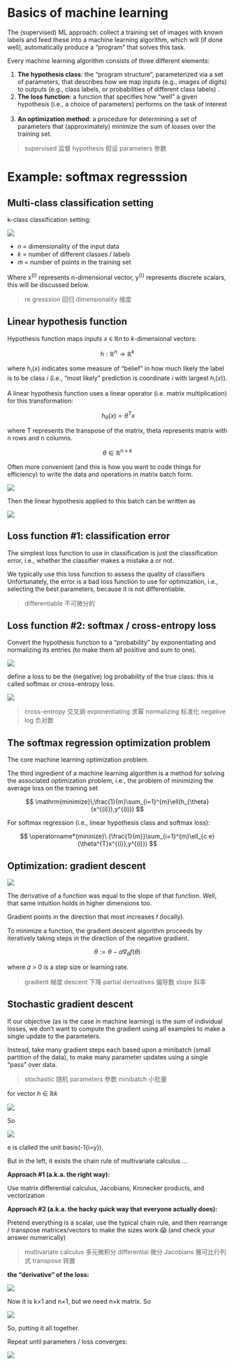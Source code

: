 # Basics of machine learning

The (supervised) ML approach: collect a training set of images with known labels and feed these into a machine learning algorithm, which will (if done well), automatically produce a “program” that solves this task.

Every machine learning algorithm consists of three different elements:

1. **The hypothesis class**: the “program structure”, parameterized via a set of parameters, that describes how we map inputs (e.g., images of digits) to outputs (e.g., class labels, or probabilities of different class labels) .
2. **The loss function**: a function that specifies how “well” a given hypothesis (i.e., a choice of parameters) performs on the task of interest .
3. **An optimization method**: a procedure for determining a set of parameters that (approximately) minimize the sum of losses over the training set.



> supervised 监督 hypothesis 假设 parameters 参数

# Example: softmax regresssion

## Multi-class classification setting

k-class classification setting:

![](/images/dl-systems-1/3.png)

- 𝑛 = dimensionality of the input data
- 𝑘 = number of different classes / labels
- 𝑚 = number of points in the training set

Where x<sup>{i}</sup> represents n-dimensional vector, y<sup>{i}</sup> represents discrete scalars, this will be discussed below.



> re gresssion 回归 dimensionality 维度

## Linear hypothesis function

Hypothesis function maps inputs 𝑥 ∈ ℝ𝑛 to 𝑘-dimensional vectors:

$$
h:\mathbb{R}^{n}\rightarrow \mathbb{R}^{k}
$$

where ℎ<sub>𝑖</sub>(𝑥) indicates some measure of “belief” in how much likely the label is to be class 𝑖 (i.e., “most likely” prediction is coordinate 𝑖 with largest ℎ<sub>𝑖</sub>(𝑥)).

A linear hypothesis function uses a linear operator (i.e. matrix multiplication) for this transformation:

$$
\ h_{\theta}(x)=\theta^{T}x
$$

where T represents the transpose of the matrix, theta represents matrix with n rows and n columns.

$$
\theta\in\mathbb{R}^{n\times k}
$$

Often more convenient (and this is how you want to code things for efficiency) to write the data and operations in matrix batch form.

![](/images/dl-systems-1/1.png)

Then the linear hypothesis applied to this batch can be written as

![](/images/dl-systems-1/2.png)

## Loss function #1: classification error

The simplest loss function to use in classification is just the classification error, i.e., whether the classifier makes a mistake a or not.

We typically use this loss function to assess the quality of classifiers Unfortunately, the error is a bad loss function to use for optimization, i.e., selecting the best parameters, because it is not differentiable.



> differentiable 不可微分的

## Loss function #2: softmax / cross-entropy loss

Convert the hypothesis function to a “probability” by exponentiating and normalizing its entries (to make them all positive and sum to one).

![](/images/dl-systems-1/cross-entropy-loss-1.png)

define a loss to be the (negative) log probability of the true class: this is called softmax or cross-entropy loss.

![](/images/dl-systems-1/cross-entropy-loss-2.png)

> cross-entropy 交叉熵 exponentiating 求幂 normalizing 标准化 negative log 负对数

## The softmax regression optimization problem

The core machine learning optimization problem.

The third ingredient of a machine learning algorithm is a method for solving the associated optimization problem, i.e., the problem of minimizing the average loss on the training set

$$
\mathrm{minimize}\;\frac{1}{m}\sum_{i=1}^{m}\ell(h_{\theta}(x^{(i)}),y^{(i)})
$$

For softmax regression (i.e., linear hypothesis class and softmax loss):

$$
\operatorname*{mininize}\ {\frac{1}{m}}\sum_{i=1}^{m}\ell_{c e}(\theta^{T}x^{(i)},y^{(i)})
$$

## Optimization: gradient descent

![](/images/dl-systems-1/gradient-descent.png)

The derivative of a function was equal to the slope of that function. Well, that same intuition holds in higher dimensions too.

Gradient points in the direction that most increases 𝑓 (locally).

To minimize a function, the gradient descent algorithm proceeds by iteratively taking steps in the direction of the negative gradient.

$$
\theta:=\theta-\alpha\nabla_{\theta}f(\theta)
$$

where 𝛼 > 0 is a step size or learning rate.



> gradient 梯度 descent 下降 partial derivatives 偏导数 slope 斜率

## Stochastic gradient descent

If our objective (as is the case in machine learning) is the sum of individual losses, we don’t want to compute the gradient using all examples to make a single update to the parameters.

Instead, take many gradient steps each based upon a minibatch (small partition of the data), to make many parameter updates using a single “pass” over data.

> stochastic 随机 parameters 参数 minibatch 小批量

for vector ℎ ∈ ℝ𝑘

![](/images/dl-systems-1/gradient-descent-2.png)

So

![](/images/dl-systems-1/gradient-descent-3.png)

e is clalled the unit basis(-1{i=y}).

But in the left, it exists the chain rule of multivariate calculus ...

**Approach #1 (a.k.a. the right way):**

Use matrix differential calculus, Jacobians, Kronecker products, and vectorization

**Approach #2 (a.k.a. the hacky quick way that everyone actually does):**

Pretend everything is a scalar, use the typical chain rule, and then rearrange / transpose matrices/vectors to make the sizes work 😱 (and check your answer numerically)

> multivariate calculus 多元微积分 differential 微分 Jacobians 雅可比行列式 transpose 转置

**the “derivative” of the loss:**

![](/images/dl-systems-1/gradient-descent-4.png)

Now it is k×1 and n×1, but we need n×k matrix. So

![](/images/dl-systems-1/gradient-descent-5.png)

So, putting it all together.



Repeat until parameters / loss converges:

 ![](/images/dl-systems-1/gradient-descent-6.png)
